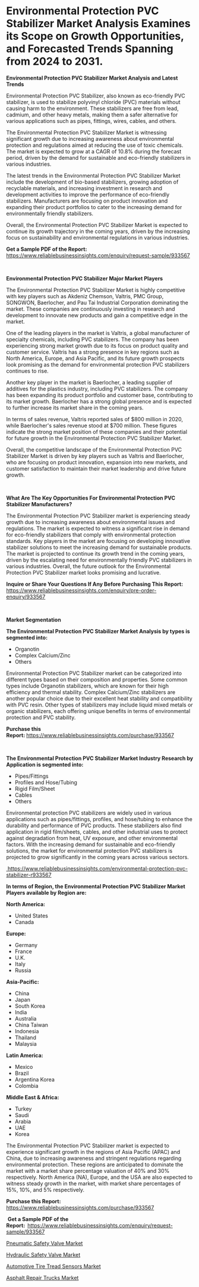 <p><h1>Environmental Protection PVC Stabilizer Market Analysis Examines its Scope on Growth Opportunities, and Forecasted Trends Spanning from 2024 to 2031.</h1></p><p><strong>Environmental Protection PVC Stabilizer Market Analysis and Latest Trends</strong></p>
<p><p>Environmental Protection PVC Stabilizer, also known as eco-friendly PVC stabilizer, is used to stabilize polyvinyl chloride (PVC) materials without causing harm to the environment. These stabilizers are free from lead, cadmium, and other heavy metals, making them a safer alternative for various applications such as pipes, fittings, wires, cables, and others.</p><p>The Environmental Protection PVC Stabilizer Market is witnessing significant growth due to increasing awareness about environmental protection and regulations aimed at reducing the use of toxic chemicals. The market is expected to grow at a CAGR of 10.8% during the forecast period, driven by the demand for sustainable and eco-friendly stabilizers in various industries.</p><p>The latest trends in the Environmental Protection PVC Stabilizer Market include the development of bio-based stabilizers, growing adoption of recyclable materials, and increasing investment in research and development activities to improve the performance of eco-friendly stabilizers. Manufacturers are focusing on product innovation and expanding their product portfolios to cater to the increasing demand for environmentally friendly stabilizers.</p><p>Overall, the Environmental Protection PVC Stabilizer Market is expected to continue its growth trajectory in the coming years, driven by the increasing focus on sustainability and environmental regulations in various industries.</p></p>
<p><strong>Get a Sample PDF of the Report:&nbsp;</strong> <a href="https://www.reliablebusinessinsights.com/enquiry/request-sample/933567">https://www.reliablebusinessinsights.com/enquiry/request-sample/933567</a></p>
<p>&nbsp;</p>
<p><strong>Environmental Protection PVC Stabilizer Major Market Players</strong></p>
<p><p>The Environmental Protection PVC Stabilizer Market is highly competitive with key players such as Akdeniz Chemson, Valtris, PMC Group, SONGWON, Baerlocher, and Pau Tai Industrial Corporation dominating the market. These companies are continuously investing in research and development to innovate new products and gain a competitive edge in the market.</p><p>One of the leading players in the market is Valtris, a global manufacturer of specialty chemicals, including PVC stabilizers. The company has been experiencing strong market growth due to its focus on product quality and customer service. Valtris has a strong presence in key regions such as North America, Europe, and Asia Pacific, and its future growth prospects look promising as the demand for environmental protection PVC stabilizers continues to rise.</p><p>Another key player in the market is Baerlocher, a leading supplier of additives for the plastics industry, including PVC stabilizers. The company has been expanding its product portfolio and customer base, contributing to its market growth. Baerlocher has a strong global presence and is expected to further increase its market share in the coming years.</p><p>In terms of sales revenue, Valtris reported sales of $800 million in 2020, while Baerlocher's sales revenue stood at $700 million. These figures indicate the strong market position of these companies and their potential for future growth in the Environmental Protection PVC Stabilizer Market.</p><p>Overall, the competitive landscape of the Environmental Protection PVC Stabilizer Market is driven by key players such as Valtris and Baerlocher, who are focusing on product innovation, expansion into new markets, and customer satisfaction to maintain their market leadership and drive future growth.</p></p>
<p>&nbsp;</p>
<p><strong>What Are The Key Opportunities For Environmental Protection PVC Stabilizer Manufacturers?</strong></p>
<p><p>The Environmental Protection PVC Stabilizer market is experiencing steady growth due to increasing awareness about environmental issues and regulations. The market is expected to witness a significant rise in demand for eco-friendly stabilizers that comply with environmental protection standards. Key players in the market are focusing on developing innovative stabilizer solutions to meet the increasing demand for sustainable products. The market is projected to continue its growth trend in the coming years, driven by the escalating need for environmentally friendly PVC stabilizers in various industries. Overall, the future outlook for the Environmental Protection PVC Stabilizer market looks promising and lucrative.</p></p>
<p><strong>Inquire or Share Your Questions If Any Before Purchasing This Report:</strong> <a href="https://www.reliablebusinessinsights.com/enquiry/pre-order-enquiry/933567">https://www.reliablebusinessinsights.com/enquiry/pre-order-enquiry/933567</a></p>
<p>&nbsp;</p>
<p><strong>Market Segmentation</strong></p>
<p><strong>The Environmental Protection PVC Stabilizer Market Analysis by types is segmented into:</strong></p>
<p><ul><li>Organotin</li><li>Complex Calcium/Zinc</li><li>Others</li></ul></p>
<p><p>Environmental Protection PVC Stabilizer market can be categorized into different types based on their composition and properties. Some common types include Organotin stabilizers, which are known for their high efficiency and thermal stability. Complex Calcium/Zinc stabilizers are another popular choice due to their excellent heat stability and compatibility with PVC resin. Other types of stabilizers may include liquid mixed metals or organic stabilizers, each offering unique benefits in terms of environmental protection and PVC stability.</p></p>
<p><strong>Purchase this Report:&nbsp;</strong><a href="https://www.reliablebusinessinsights.com/purchase/933567">https://www.reliablebusinessinsights.com/purchase/933567</a></p>
<p>&nbsp;</p>
<p><strong>The Environmental Protection PVC Stabilizer Market Industry Research by Application is segmented into:</strong></p>
<p><ul><li>Pipes/Fittings</li><li>Profiles and Hose/Tubing</li><li>Rigid Film/Sheet</li><li>Cables</li><li>Others</li></ul></p>
<p><p>Environmental protection PVC stabilizers are widely used in various applications such as pipes/fittings, profiles, and hose/tubing to enhance the durability and performance of PVC products. These stabilizers also find application in rigid film/sheets, cables, and other industrial uses to protect against degradation from heat, UV exposure, and other environmental factors. With the increasing demand for sustainable and eco-friendly solutions, the market for environmental protection PVC stabilizers is projected to grow significantly in the coming years across various sectors.</p></p>
<p><a href="https://www.reliablebusinessinsights.com/environmental-protection-pvc-stabilizer-r933567">&nbsp;https://www.reliablebusinessinsights.com/environmental-protection-pvc-stabilizer-r933567</a></p>
<p><strong>In terms of Region, the Environmental Protection PVC Stabilizer Market Players available by Region are:</strong></p>
<p>
    <p> <strong> North America: </strong>
        <ul>
            <li>United States</li>
            <li>Canada</li>
        </ul>
        </p> 
    <p> <strong> Europe: </strong>
        <ul>
            <li>Germany</li>
            <li>France</li>
            <li>U.K.</li>
            <li>Italy</li>
            <li>Russia</li>
        </ul>
        </p> 
    <p> <strong> Asia-Pacific: </strong>
        <ul>
            <li>China</li>
            <li>Japan</li>
            <li>South Korea</li>
            <li>India</li>
            <li>Australia</li>
            <li>China Taiwan</li>
            <li>Indonesia</li>
            <li>Thailand</li>
            <li>Malaysia</li>
        </ul>
        </p> 
    <p> <strong> Latin America: </strong>
        <ul>
            <li>Mexico</li>
            <li>Brazil</li>
            <li>Argentina Korea</li>
            <li>Colombia</li>
        </ul>
        </p> 
    <p> <strong> Middle East & Africa: </strong>
        <ul>
            <li>Turkey</li>
            <li>Saudi</li>
            <li>Arabia</li>
            <li>UAE</li>
            <li>Korea</li>
        </ul>
    </p>
    </p>
<p><p>The Environmental Protection PVC Stabilizer market is expected to experience significant growth in the regions of Asia Pacific (APAC) and China, due to increasing awareness and stringent regulations regarding environmental protection. These regions are anticipated to dominate the market with a market share percentage valuation of 40% and 30% respectively. North America (NA), Europe, and the USA are also expected to witness steady growth in the market, with market share percentages of 15%, 10%, and 5% respectively.</p></p>
<p><strong>Purchase this Report: </strong><a href="https://www.reliablebusinessinsights.com/purchase/933567">https://www.reliablebusinessinsights.com/purchase/933567</a></p>
<p>&nbsp;<strong>Get a Sample PDF of the Report:&nbsp;&nbsp;</strong><a href="https://www.reliablebusinessinsights.com/enquiry/request-sample/933567">https://www.reliablebusinessinsights.com/enquiry/request-sample/933567</a></p>
<p><strong></strong></p>
<p><p><a href="https://github.com/kulaberyasin52/Market-Research-Report-List-1/blob/main/pneumatic-safety-valve-market.md">Pneumatic Safety Valve Market</a></p><p><a href="https://github.com/nafiafirdania/Market-Research-Report-List-1/blob/main/hydraulic-safety-valve-market.md">Hydraulic Safety Valve Market</a></p><p><a href="https://medium.com/@kelleebernier1851/global-automotive-tire-tread-sensors-market-sector-types-applications-market-player-strategies-ba9ce5cceb44">Automotive Tire Tread Sensors Market</a></p><p><a href="https://medium.com/@sean.peake0978/asphalt-repair-trucks-market-a-global-and-regional-analysis-focus-on-region-country-level-a6c4e4bd9f65">Asphalt Repair Trucks Market</a></p></p>